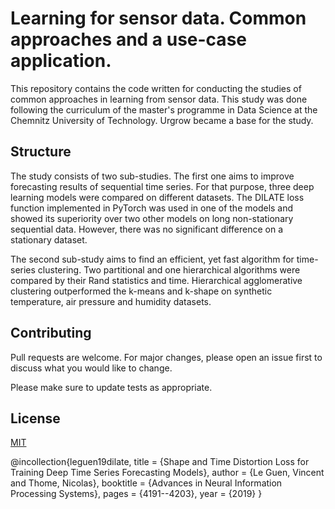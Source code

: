 # Learning for sensor data. Common approaches and a use-case application.

This repository contains the code written for conducting the studies of common approaches in learning from sensor data. This study was done following the curriculum of the master's programme in Data Science at the Chemnitz University of Technology. Urgrow became a base for the study.

## Structure

The study consists of two sub-studies. The first one aims to improve forecasting results of sequential time series. For that purpose, three deep learning models were compared on different datasets. The DILATE loss function implemented in PyTorch was used in one of the models and showed its superiority over two other models on long non-stationary sequential data. However, there was no significant difference on a stationary dataset.

The second sub-study aims to find an efficient, yet fast algorithm for time-series clustering. Two partitional and one hierarchical algorithms were compared by their Rand statistics and time. Hierarchical agglomerative clustering outperformed the k-means and k-shape on synthetic temperature, air pressure and humidity datasets.  



## Contributing
Pull requests are welcome. For major changes, please open an issue first to discuss what you would like to change.

Please make sure to update tests as appropriate.

## License
[MIT](https://choosealicense.com/licenses/mit/)

@incollection{leguen19dilate,
title = {Shape and Time Distortion Loss for Training Deep Time Series Forecasting Models},
author = {Le Guen, Vincent and Thome, Nicolas},
booktitle = {Advances in Neural Information Processing Systems},
pages = {4191--4203},
year = {2019}
}